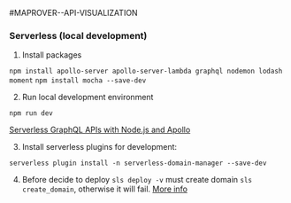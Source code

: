 #MAPROVER--API-VISUALIZATION

### Serverless (local development)

1. Install packages

```npm install apollo-server apollo-server-lambda graphql nodemon lodash moment```
```npm install mocha --save-dev```

2. Run local development environment

```npm run dev```

[Serverless GraphQL APIs with Node.js and Apollo](https://www.thomasmaximini.com/build-a-serverless-graphlql-api-with-apollo-server-on-aws-lambda)

3. Install serverless plugins for development:
```
serverless plugin install -n serverless-domain-manager --save-dev
```
4. Before decide to deploy `sls deploy -v` must create domain `sls create_domain`, otherwise it will fail.
   [More info](https://github.com/amplify-education/serverless-domain-manager/issues/343)